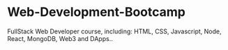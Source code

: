 # Web-Development-Bootcamp
FullStack Web Developer course, including: HTML, CSS, Javascript, Node, React, MongoDB, Web3 and DApps..
